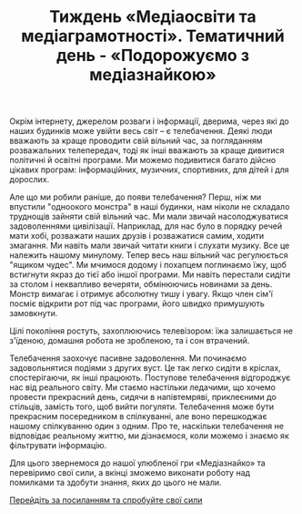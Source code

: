 ﻿---
title: Тиждень «Медіаосвіти та медіаграмотності». Тематичний день - «Подорожуємо з медіазнайкою»
---

Окрім інтернету, джерелом розваги і інформації, дверима, через які до наших будинків може увійти весь світ – є телебачення. Деякі люди вважають за краще проводити свій вільний час, за погляданням розважальних телепередач, тоді як інші вважають за краще дивитися політичні й освітні програми. Ми можемо подивитися багато дійсно цікавих програм: інформаційних, музичних, спортивних, для дітей і для дорослих.

Але що ми робили раніше, до появи телебачення? Перш, ніж ми впустили "одноокого монстра" в наші будинки, нам ніколи не складало труднощів зайняти свій вільний час. Ми мали звичай насолоджуватися задоволеннями цивілізації. Наприклад, для нас було в порядку речей мати хобі, розважати наших друзів і розважатися самим, ходити змагання. Ми навіть мали звичай читати книги і слухати музику. Все це належить нашому минулому. Тепер весь наш вільний час регулюється "ящиком чудес". Ми мчимося додому і похапцем поглинаємо їжу, щоб встигнути якраз до тієї або іншої програми. Ми навіть перестали сидіти за столом і неквапливо вечеряти, обмінюючись новинами за день. Монстр вимагає і отримує абсолютну тишу і увагу. Якщо член сім'ї посміє відкрити рот під час програми, його швидко примушують замовкнути.

Цілі покоління ростуть, захоплюючись телевізором: їжа залишається не з'їденою, домашня робота не зробленою, та і сон втрачений.

Телебачення заохочує пасивне задоволення. Ми починаємо задовольнятися подіями з других вуст. Це так легко сидіти в кріслах, спостерігаючи, як інші працюють. Поступове телебачення відгороджує нас від реального світу. Ми стаємо настільки ледачими, що хочемо провести прекрасний день, сидячи в напівтемряві, приклеєними до стільців, замість того, щоб вийти погуляти. Телебачення може бути прекрасним посередником в спілкуванні, але воно перешкоджає нашому спілкуванню один з одним. Про те, наскільки телебачення не відповідає реальному життю, ми дізнаємося, коли можемо і знаємо як фільтрувати інформацію.

Для цього звернемося до нашої улюбленої гри «Медіазнайко» та перевіримо свої сили, а вкінці зможемо виконати роботу над помилками та здобути знання, яких до цього не мали.

[Перейдіть за посиланням та спробуйте свої сили](https://www.aup.com.ua/Game/)
